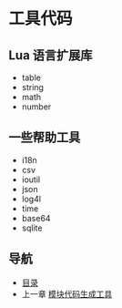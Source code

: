 # 工具代码

## Lua 语言扩展库

- table
- string
- math
- number

## 一些帮助工具

- i18n
- csv
- ioutil
- json
- log4l
- time
- base64
- sqlite

## 导航
- [目录](00.md)
- 上一章 [模块代码生成工具](07.md)